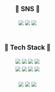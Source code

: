 <!-- ![header](https://capsule-render.vercel.app/api?type=waving&color=DCDCDC&height=180&section=header&text=&fontAlign=83&fontAlignY=35&fontColor=#dd9933&fontSize=90) -->
<div align = center>
<h2>🚀 SNS 🚀</p>
<div>
<a href="https://devboy.kr/" target="_blank"><img src="https://img.shields.io/badge/Blog-blue?style=flat-square&logo=WordPress&logoColor=white"/></a>
<a href="https://www.instagram.com/ehduq/" target="_blank"><img src="https://img.shields.io/badge/Insta-inactive?style=flat-square&logo=Instagram&logoColor=white"/></a>
<a href="mailto:doyeoplay@gmail.com" target="_blank"><img src="https://img.shields.io/badge/Gmail-EA4335?style=flat-square&logo=Gmail&logoColor=white"/></a>
</div>
<br>
<!-- <details> -->
<!--   <summary>🚥 Tech Stack 🚥</summary> -->
  <h2>🚥 Tech Stack 🚥</p>
    <p>
      <img src="https://img.shields.io/badge/Next-000000?style=flat-square&logo=nextdotjs&logoColor=white"/></a>
      <img src="https://img.shields.io/badge/React-61DAFB?style=flat-square&logo=React&logoColor=white"/></a>
      <img src="https://img.shields.io/badge/jQuery-0769AD?style=flat-square&logo=jQuery&logoColor=white"/></a>
      <img src="https://img.shields.io/badge/Nexacro-F44A6A?style=flat-square&logo=expertsexchange&logoColor=white"/></a>
    <br>
      <img src="https://img.shields.io/badge/Typescript-3178C6?style=flat-square&logo=typescript&logoColor=white"/></a>
      <img src="https://img.shields.io/badge/JavaScript-F7DF1E?style=flat-square&logo=JavaScript&logoColor=white"/></a>
      <img src="https://img.shields.io/badge/HTML-E34F26?style=flat-square&logo=HTML5&logoColor=white"/></a>
      <img src="https://img.shields.io/badge/CSS-1572B6?style=flat-square&logo=CSS3&logoColor=white"/></a>
    <br><br>
      <img src="https://img.shields.io/badge/GraphQL-E10098?style=flat-square&logo=GraphQL&logoColor=white"/></a>
      <img src="https://img.shields.io/badge/MySQL-4479A1?style=flat-square&logo=mysql&logoColor=white"/></a>
      <img src="https://img.shields.io/badge/Oracle DB-F80000?style=flat-square&logo=Oracle&logoColor=white"/></a> 
    <br><br>
<!-- </details> -->

<!-- [![sujeong-jang-creator's github stats](https://github-readme-stats.vercel.app/api/top-langs/?username=sujeong-jang-creator&show_icons=true&hide_border=true&title_color=004386&icon_color=004386&layout=compact)](https://github.com/sujeong-jang-creator) -->
</div>
